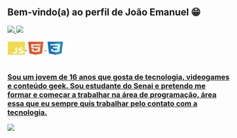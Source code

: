 ## Bem-vindo(a) ao perfil de João Emanuel 😁

 <div>
   <a href="https://github.com/JoaoEmanuel7">
   <img height="180em" src="https://github-readme-stats.vercel.app/api?username=JoaoEmanuel7&show_icons=true&theme=tokyonight&include_all_commits=true&count_private=true"/>
   <img height="180em" src="https://github-readme-stats.vercel.app/api/top-langs/?username=JoaoEmanuel7&layout=compact&langs_count=6&theme=tokyonight"/>
</div>
    
<div style="display: inline_block"><br>
  <img align="center" alt="Js" height="30" width="40" src="https://raw.githubusercontent.com/devicons/devicon/master/icons/javascript/javascript-plain.svg">
  <img align="center" alt="HTML" height="30" width="40" src="https://raw.githubusercontent.com/devicons/devicon/master/icons/html5/html5-original.svg">
  <img align="center" alt="CSS" height="30" width="40" src="https://raw.githubusercontent.com/devicons/devicon/master/icons/css3/css3-original.svg">
</div>
 
<br>
 
### Sou um jovem de 16 anos que gosta de tecnologia, videogames e conteúdo geek. Sou estudante do Senai e pretendo me formar e começar a trabalhar na área de programação, área essa que eu sempre quis trabalhar pelo contato com a tecnologia.
 
<div> 
  <a href="https://instagram.com/zl_emanuel7" target="_blank"><img src="https://img.shields.io/badge/-Instagram-%23E4405F?style=for-the-badge&logo=instagram&logoColor=white" target="_blank"></a>
